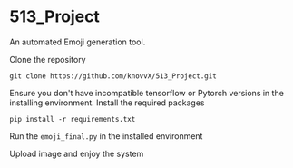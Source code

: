 # 513_Project
An automated Emoji generation tool.

Clone the repository

`git clone https://github.com/knovvX/513_Project.git`

Ensure you don't have incompatible tensorflow or Pytorch versions in the installing environment. Install the required packages

`pip install -r requirements.txt`

Run the `emoji_final.py` in the installed environment

Upload image and enjoy the system



` `
